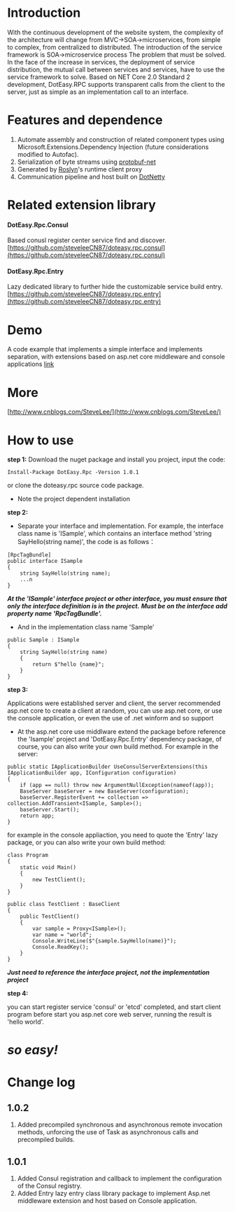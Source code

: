 # Introduction
With the continuous development of the website system, the complexity of the architecture will change from MVC->SOA->microservices, from simple to complex, from centralized to distributed.
The introduction of the service framework is SOA->microservice process The problem that must be solved.
In the face of the increase in services, the deployment of service distribution, the mutual call between services and services, have to use the service framework to solve.
Based on NET Core 2.0 Standard 2 development, DotEasy.RPC supports transparent calls from the client to the server, just as simple as an implementation call to an interface.


# Features and dependence
1. Automate assembly and construction of related component types using Microsoft.Extensions.Dependency Injection (future considerations modified to Autofac).
2. Serialization of byte streams using [protobuf-net](https://github.com/mgravell/protobuf-net)
3. Generated by [Roslyn](https://github.com/dotnet/roslyn)'s runtime client proxy 
4. Communication pipeline and host built on [DotNetty](https://github.com/Azure/DotNetty)


# Related extension library
#### DotEasy.Rpc.Consul
Based conusl register center service find and discover. [https://github.com/steveleeCN87/doteasy.rpc.consul](https://github.com/steveleeCN87/doteasy.rpc.consul)
#### DotEasy.Rpc.Entry
Lazy dedicated library to further hide the customizable service build entry. [https://github.com/steveleeCN87/doteasy.rpc.entry](https://github.com/steveleeCN87/doteasy.rpc.entry)

# Demo
A code example that implements a simple interface and implements separation, with extensions based on asp.net core middleware and console applications
[link](https://github.com/steveleeCN87/doteasy.rpc.demo)


# More
[http://www.cnblogs.com/SteveLee/](http://www.cnblogs.com/SteveLee/)

# How to use
**step 1:**
Download the nuget package and install you project, input the code: 
```
Install-Package DotEasy.Rpc -Version 1.0.1
```
or clone the doteasy.rpc source code package.
* Note the project dependent installation

**step 2:**
* Separate your interface and implementation. For example, the interface class name is 'ISample', which contains an interface method 'string SayHello(string name)', the code is as follows：
```
[RpcTagBundle]
public interface ISample
{
    string SayHello(string name);
    ...n
}
```
_**At the 'ISample' interface project or other interface, you must ensure that only the interface definition is in the project.**_
_**Must be on the interface add property name 'RpcTagBundle'.**_
* And in the implementation class name 'Sample'
```
public Sample : ISample
{
    string SayHello(string name)
    {
        return $"hello {name}";
    }
}
```

**step 3:**

Applications were established server and client, the server recommended asp.net core to create a client at random, you can use asp.net core, or use the console application, or even the use of .net winform and so support
* At the asp.net core use middlware extend the package before reference the 'Isample' project and 'DotEasy.Rpc.Entry' dependency package, of course, you can also write your own build method. 
For example in the server:
```
public static IApplicationBuilder UseConsulServerExtensions(this IApplicationBuilder app, IConfiguration configuration)
{
    if (app == null) throw new ArgumentNullException(nameof(app));
    BaseServer baseServer = new BaseServer(configuration);
    baseServer.RegisterEvent += collection => collection.AddTransient<ISample, Sample>();
    baseServer.Start();
    return app;
}
```
for example in the console appliaction, you need to quote the 'Entry' lazy package, or you can also write your own build method:
```
class Program
{
    static void Main()
    {
        new TestClient();
    }
}

public class TestClient : BaseClient
{
    public TestClient()
    {
        var sample = Proxy<ISample>();
        var name = "world";
        Console.WriteLine($"{sample.SayHello(name)}");
        Console.ReadKey();
    }
}
```
_**Just need to reference the interface project, not the implementation project**_

**step 4:**

you can start register service 'consul' or 'etcd' completed, and start client program before start you asp.net core web server, running the result is 'hello world'.

# *so easy!* 

# Change log
## 1.0.2
1. Added precompiled synchronous and asynchronous remote invocation methods, unforcing the use of Task as asynchronous calls and precompiled builds.

## 1.0.1
1. Added Consul registration and callback to implement the configuration of the Consul registry.
2. Added Entry lazy entry class library package to implement Asp.net middleware extension and host based on Console application.

